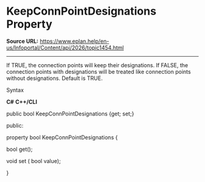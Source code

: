 # KeepConnPointDesignations Property

**Source URL:** https://www.eplan.help/en-us/Infoportal/Content/api/2026/topic1454.html

---

If TRUE, the connection points will keep their designations. If FALSE, the connection points with designations will be treated like connection points without designations. Default is TRUE.

Syntax

**C#**
**C++/CLI**


public bool KeepConnPointDesignations {get; set;}

public:

property bool KeepConnPointDesignations {

   bool get();

   void set (    bool value);

}

